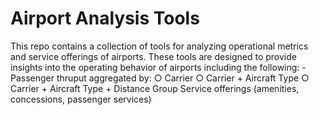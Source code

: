 # Airport Analysis Tools
This repo contains a collection of tools for analyzing operational metrics and service offerings of airports. These tools are designed to provide insights into the operating behavior of airports including the following:
	- Passenger thruput aggregated by:
		○ Carrier
		○ Carrier + Aircraft Type
		○ Carrier + Aircraft Type + Distance Group
Service offerings (amenities, concessions, passenger services)
